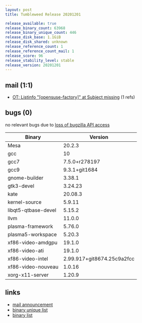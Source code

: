 ```yaml
---
layout: post
title: Tumbleweed Release 20201201

release_available: true
release_binary_count: 63968
release_binary_unique_count: 446
release_disk_base: 1.1GiB
release_disk_shared: unknown
release_reference_count: 1
release_reference_count_mail: 1
release_score: 96
release_stability_level: stable
release_version: 20201201
---
```


## mail (1:1)

- [OT: Listinfo "\[opensuse-factory\]" at Subject missing](https://github.com/boombatower/tumbleweed-review/issues/10) (1 refs)

## bugs (0)

<!--more-->

no relevant bugs due to [loss of bugzilla API access](https://bugzilla.opensuse.org/show_bug.cgi?id=1157722)

Binary | Version
--- | ---
Mesa | 20.2.3
gcc | 10
gcc7 | 7.5.0+r278197
gcc9 | 9.3.1+git1684
gnome-builder | 3.38.1
gtk3-devel | 3.24.23
kate | 20.08.3
kernel-source | 5.9.11
libqt5-qtbase-devel | 5.15.2
llvm | 11.0.0
plasma-framework | 5.76.0
plasma5-workspace | 5.20.3
xf86-video-amdgpu | 19.1.0
xf86-video-ati | 19.1.0
xf86-video-intel | 2.99.917+git8674.25c9a2fcc
xf86-video-nouveau | 1.0.16
xorg-x11-server | 1.20.9

## links

- [mail announcement](https://github.com/boombatower/tumbleweed-review/issues/10)
- [binary unique list](http://download.opensuse.org/history/20201201/rpm.unique.list)
- [binary list](http://download.opensuse.org/history/20201201/rpm.list)
